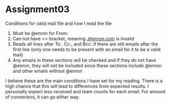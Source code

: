 # Assignment03
Conditions for valid mail file and how I read the file
1. Must be @enron for From:
2. Can not have <> bracket, meaning <.@enron.com> is invalid
3. Reads all lines after To:. Cc:, and Bcc: if there are still emails after the first line (only one needs to be present with an email for it to be a valid mail)
4. Any emails in these sections will be checked and if they do not have @enron, they will not be included since these sections include @enron and other emails without @enron

I believe these are the main conditions I have set for my reading. There is a high chance that this will lead to differences from expected results. I personally expect less received and team counts for each email. For amount of connectors, it can go either way.
